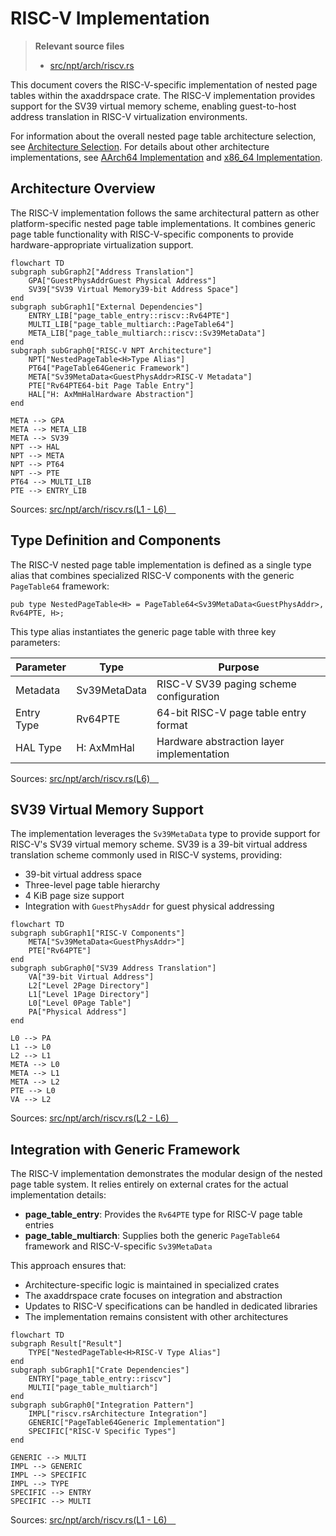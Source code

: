 # RISC-V Implementation

> **Relevant source files**
> * [src/npt/arch/riscv.rs](https://github.com/arceos-hypervisor/axaddrspace/blob/2ed4d076/src/npt/arch/riscv.rs)

This document covers the RISC-V-specific implementation of nested page tables within the axaddrspace crate. The RISC-V implementation provides support for the SV39 virtual memory scheme, enabling guest-to-host address translation in RISC-V virtualization environments.

For information about the overall nested page table architecture selection, see [Architecture Selection](/arceos-hypervisor/axaddrspace/3.1-architecture-selection). For details about other architecture implementations, see [AArch64 Implementation](/arceos-hypervisor/axaddrspace/3.2-aarch64-implementation) and [x86_64 Implementation](/arceos-hypervisor/axaddrspace/3.3-x86_64-implementation).

## Architecture Overview

The RISC-V implementation follows the same architectural pattern as other platform-specific nested page table implementations. It combines generic page table functionality with RISC-V-specific components to provide hardware-appropriate virtualization support.

```mermaid
flowchart TD
subgraph subGraph2["Address Translation"]
    GPA["GuestPhysAddrGuest Physical Address"]
    SV39["SV39 Virtual Memory39-bit Address Space"]
end
subgraph subGraph1["External Dependencies"]
    ENTRY_LIB["page_table_entry::riscv::Rv64PTE"]
    MULTI_LIB["page_table_multiarch::PageTable64"]
    META_LIB["page_table_multiarch::riscv::Sv39MetaData"]
end
subgraph subGraph0["RISC-V NPT Architecture"]
    NPT["NestedPageTable<H>Type Alias"]
    PT64["PageTable64Generic Framework"]
    META["Sv39MetaData<GuestPhysAddr>RISC-V Metadata"]
    PTE["Rv64PTE64-bit Page Table Entry"]
    HAL["H: AxMmHalHardware Abstraction"]
end

META --> GPA
META --> META_LIB
META --> SV39
NPT --> HAL
NPT --> META
NPT --> PT64
NPT --> PTE
PT64 --> MULTI_LIB
PTE --> ENTRY_LIB
```

Sources: [src/npt/arch/riscv.rs(L1 - L6)&emsp;](https://github.com/arceos-hypervisor/axaddrspace/blob/2ed4d076/src/npt/arch/riscv.rs#L1-L6)

## Type Definition and Components

The RISC-V nested page table implementation is defined as a single type alias that combines specialized RISC-V components with the generic `PageTable64` framework:

```
pub type NestedPageTable<H> = PageTable64<Sv39MetaData<GuestPhysAddr>, Rv64PTE, H>;
```

This type alias instantiates the generic page table with three key parameters:

|Parameter|Type|Purpose|
| --- | --- | --- |
|Metadata|Sv39MetaData<GuestPhysAddr>|RISC-V SV39 paging scheme configuration|
|Entry Type|Rv64PTE|64-bit RISC-V page table entry format|
|HAL Type|H: AxMmHal|Hardware abstraction layer implementation|

Sources: [src/npt/arch/riscv.rs(L6)&emsp;](https://github.com/arceos-hypervisor/axaddrspace/blob/2ed4d076/src/npt/arch/riscv.rs#L6-L6)

## SV39 Virtual Memory Support

The implementation leverages the `Sv39MetaData` type to provide support for RISC-V's SV39 virtual memory scheme. SV39 is a 39-bit virtual address translation scheme commonly used in RISC-V systems, providing:

* 39-bit virtual address space
* Three-level page table hierarchy
* 4 KiB page size support
* Integration with `GuestPhysAddr` for guest physical addressing

```mermaid
flowchart TD
subgraph subGraph1["RISC-V Components"]
    META["Sv39MetaData<GuestPhysAddr>"]
    PTE["Rv64PTE"]
end
subgraph subGraph0["SV39 Address Translation"]
    VA["39-bit Virtual Address"]
    L2["Level 2Page Directory"]
    L1["Level 1Page Directory"]
    L0["Level 0Page Table"]
    PA["Physical Address"]
end

L0 --> PA
L1 --> L0
L2 --> L1
META --> L0
META --> L1
META --> L2
PTE --> L0
VA --> L2
```

Sources: [src/npt/arch/riscv.rs(L2 - L6)&emsp;](https://github.com/arceos-hypervisor/axaddrspace/blob/2ed4d076/src/npt/arch/riscv.rs#L2-L6)

## Integration with Generic Framework

The RISC-V implementation demonstrates the modular design of the nested page table system. It relies entirely on external crates for the actual implementation details:

* **page_table_entry**: Provides the `Rv64PTE` type for RISC-V page table entries
* **page_table_multiarch**: Supplies both the generic `PageTable64` framework and RISC-V-specific `Sv39MetaData`

This approach ensures that:

* Architecture-specific logic is maintained in specialized crates
* The axaddrspace crate focuses on integration and abstraction
* Updates to RISC-V specifications can be handled in dedicated libraries
* The implementation remains consistent with other architectures

```mermaid
flowchart TD
subgraph Result["Result"]
    TYPE["NestedPageTable<H>RISC-V Type Alias"]
end
subgraph subGraph1["Crate Dependencies"]
    ENTRY["page_table_entry::riscv"]
    MULTI["page_table_multiarch"]
end
subgraph subGraph0["Integration Pattern"]
    IMPL["riscv.rsArchitecture Integration"]
    GENERIC["PageTable64Generic Implementation"]
    SPECIFIC["RISC-V Specific Types"]
end

GENERIC --> MULTI
IMPL --> GENERIC
IMPL --> SPECIFIC
IMPL --> TYPE
SPECIFIC --> ENTRY
SPECIFIC --> MULTI
```

Sources: [src/npt/arch/riscv.rs(L1 - L6)&emsp;](https://github.com/arceos-hypervisor/axaddrspace/blob/2ed4d076/src/npt/arch/riscv.rs#L1-L6)